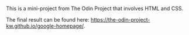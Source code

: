 This is a mini-project from The Odin Project that involves HTML and CSS.

The final result can be found here: https://the-odin-project-kw.github.io/google-homepage/.
